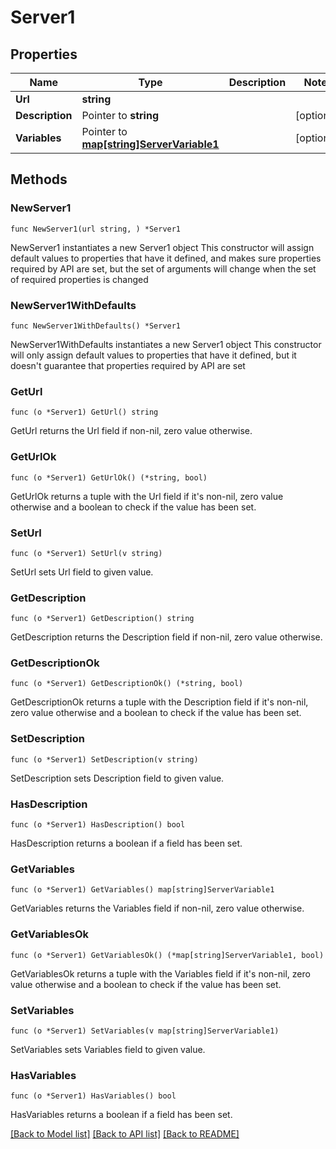 # Server1

## Properties

Name | Type | Description | Notes
------------ | ------------- | ------------- | -------------
**Url** | **string** |  | 
**Description** | Pointer to **string** |  | [optional] 
**Variables** | Pointer to [**map[string]ServerVariable1**](ServerVariable1.md) |  | [optional] 

## Methods

### NewServer1

`func NewServer1(url string, ) *Server1`

NewServer1 instantiates a new Server1 object
This constructor will assign default values to properties that have it defined,
and makes sure properties required by API are set, but the set of arguments
will change when the set of required properties is changed

### NewServer1WithDefaults

`func NewServer1WithDefaults() *Server1`

NewServer1WithDefaults instantiates a new Server1 object
This constructor will only assign default values to properties that have it defined,
but it doesn't guarantee that properties required by API are set

### GetUrl

`func (o *Server1) GetUrl() string`

GetUrl returns the Url field if non-nil, zero value otherwise.

### GetUrlOk

`func (o *Server1) GetUrlOk() (*string, bool)`

GetUrlOk returns a tuple with the Url field if it's non-nil, zero value otherwise
and a boolean to check if the value has been set.

### SetUrl

`func (o *Server1) SetUrl(v string)`

SetUrl sets Url field to given value.


### GetDescription

`func (o *Server1) GetDescription() string`

GetDescription returns the Description field if non-nil, zero value otherwise.

### GetDescriptionOk

`func (o *Server1) GetDescriptionOk() (*string, bool)`

GetDescriptionOk returns a tuple with the Description field if it's non-nil, zero value otherwise
and a boolean to check if the value has been set.

### SetDescription

`func (o *Server1) SetDescription(v string)`

SetDescription sets Description field to given value.

### HasDescription

`func (o *Server1) HasDescription() bool`

HasDescription returns a boolean if a field has been set.

### GetVariables

`func (o *Server1) GetVariables() map[string]ServerVariable1`

GetVariables returns the Variables field if non-nil, zero value otherwise.

### GetVariablesOk

`func (o *Server1) GetVariablesOk() (*map[string]ServerVariable1, bool)`

GetVariablesOk returns a tuple with the Variables field if it's non-nil, zero value otherwise
and a boolean to check if the value has been set.

### SetVariables

`func (o *Server1) SetVariables(v map[string]ServerVariable1)`

SetVariables sets Variables field to given value.

### HasVariables

`func (o *Server1) HasVariables() bool`

HasVariables returns a boolean if a field has been set.


[[Back to Model list]](../README.md#documentation-for-models) [[Back to API list]](../README.md#documentation-for-api-endpoints) [[Back to README]](../README.md)


